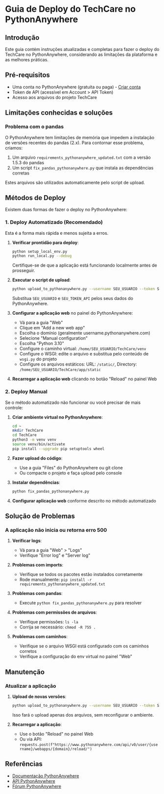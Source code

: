 # Guia de Deploy do TechCare no PythonAnywhere

## Introdução

Este guia contém instruções atualizadas e completas para fazer o deploy do TechCare no PythonAnywhere, considerando as limitações da plataforma e as melhores práticas.

## Pré-requisitos

- Uma conta no PythonAnywhere (gratuita ou paga) - [Criar conta](https://www.pythonanywhere.com/)
- Token de API (acessível em Account > API Token)
- Acesso aos arquivos do projeto TechCare

## Limitações conhecidas e soluções

### Problema com o pandas

O PythonAnywhere tem limitações de memória que impedem a instalação de versões recentes do pandas (2.x). Para contornar esse problema, criamos:

1. Um arquivo `requirements_pythonanywhere_updated.txt` com a versão 1.5.3 do pandas
2. Um script `fix_pandas_pythonanywhere.py` que instala as dependências corretas

Estes arquivos são utilizados automaticamente pelo script de upload.

## Métodos de Deploy

Existem duas formas de fazer o deploy no PythonAnywhere:

### 1. Deploy Automatizado (Recomendado)

Esta é a forma mais rápida e menos sujeita a erros.

1. **Verificar prontidão para deploy**:
   ```bash
   python setup_local_env.py
   python run_local.py --debug
   ```
   Certifique-se de que a aplicação está funcionando localmente antes de prosseguir.

2. **Executar o script de upload**:
   ```bash
   python upload_to_pythonanywhere.py --username SEU_USUARIO --token SEU_TOKEN_API
   ```
   Substitua `SEU_USUARIO` e `SEU_TOKEN_API` pelos seus dados do PythonAnywhere.

3. **Configurar a aplicação web** no painel do PythonAnywhere:
   - Vá para a guia "Web"
   - Clique em "Add a new web app"
   - Escolha o domínio (geralmente username.pythonanywhere.com)
   - Selecione "Manual configuration"
   - Escolha "Python 3.10"
   - Configure o caminho virtual: `/home/SEU_USUARIO/TechCare/venv`
   - Configure o WSGI: edite o arquivo e substitua pelo conteúdo de `wsgi.py` do projeto
   - Configure os arquivos estáticos: URL: `/static/`, Directory: `/home/SEU_USUARIO/TechCare/app/static`

4. **Recarregar a aplicação web** clicando no botão "Reload" no painel Web

### 2. Deploy Manual

Se o método automatizado não funcionar ou você precisar de mais controle:

1. **Criar ambiente virtual no PythonAnywhere**:
   ```bash
   cd ~
   mkdir TechCare
   cd TechCare
   python3 -m venv venv
   source venv/bin/activate
   pip install --upgrade pip setuptools wheel
   ```

2. **Fazer upload do código**:
   - Use a guia "Files" do PythonAnywhere ou git clone
   - Ou compacte o projeto e faça upload pelo console

3. **Instalar dependências**:
   ```bash
   python fix_pandas_pythonanywhere.py
   ```

4. **Configurar aplicação web** conforme descrito no método automatizado

## Solução de Problemas

### A aplicação não inicia ou retorna erro 500

1. **Verificar logs**:
   - Vá para a guia "Web" > "Logs"
   - Verifique "Error log" e "Server log"

2. **Problemas com imports**:
   - Verifique se todos os pacotes estão instalados corretamente
   - Rode manualmente: `pip install -r requirements_pythonanywhere_updated.txt`

3. **Problemas com pandas**:
   - Execute `python fix_pandas_pythonanywhere.py` para resolver

4. **Problemas com permissões de arquivos**:
   - Verifique permissões: `ls -la`
   - Corrija se necessário: `chmod -R 755 .`

5. **Problemas com caminhos**:
   - Verifique se o arquivo WSGI está configurado com os caminhos corretos
   - Verifique a configuração do env virtual no painel "Web"

## Manutenção

### Atualizar a aplicação

1. **Upload de novas versões**:
   ```bash
   python upload_to_pythonanywhere.py --username SEU_USUARIO --token SEU_TOKEN_API --files
   ```
   Isso fará o upload apenas dos arquivos, sem reconfigurar o ambiente.

2. **Recarregar a aplicação**:
   - Use o botão "Reload" no painel Web
   - Ou via API: `requests.post(f"https://www.pythonanywhere.com/api/v0/user/{username}/webapps/{domain}/reload/")`

## Referências

- [Documentação PythonAnywhere](https://help.pythonanywhere.com/)
- [API PythonAnywhere](https://help.pythonanywhere.com/pages/API/)
- [Fórum PythonAnywhere](https://www.pythonanywhere.com/forums/) 